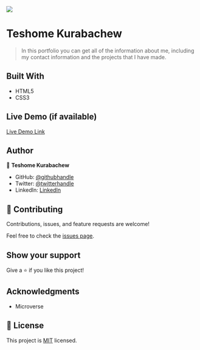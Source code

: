 ![](https://img.shields.io/badge/Microverse-blueviolet)

# Teshome Kurabachew

> In this portfolio you can get all of the information about me, including my contact information and the projects that I have made.


## Built With

- HTML5
- CSS3


## Live Demo (if available)

[Live Demo Link](https://teshemaximillan.github.io/Portfolio/)


## Author

👤 **Teshome Kurabachew**

- GitHub: [@githubhandle](https://github.com/TesheMaximillan)
- Twitter: [@twitterhandle](https://twitter.com/TesheKura)
- LinkedIn: [LinkedIn](https://www.linkedin.com/in/teshome-kurabachew-aa8067180/)

## 🤝 Contributing

Contributions, issues, and feature requests are welcome!

Feel free to check the [issues page](../../issues/).

## Show your support

Give a ⭐️ if you like this project!

## Acknowledgments

- Microverse 

## 📝 License

This project is [MIT](./MIT.md) licensed.
